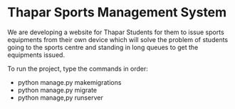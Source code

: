 # Thapar Sports Management System
We are developing a website for Thapar Students for them to issue sports equipments from their own device which will solve the problem of students going to the sports centre and standing in long queues to get the equipments issued.

To run the project, type the commands in order:
<ul><li>python manage.py makemigrations</li>
<li>python manage.py migrate</li>
<li>python manage,py runserver</li></ul>
